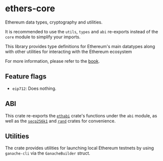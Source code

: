 # ethers-core

Ethereum data types, cryptography and utilities.

It is recommended to use the `utils`, `types` and `abi` re-exports instead of
the `core` module to simplify your imports.

This library provides type definitions for Ethereum's main datatypes along with
other utilities for interacting with the Ethereum ecosystem

For more information, please refer to the [book](https://gakonst.com/ethers-rs).

## Feature flags

-   `eip712`: Does nothing.

## ABI

This crate re-exports the [`ethabi`](https://docs.rs/ethabi) crate's functions
under the `abi` module, as well as the
[`secp256k1`](https://docs.rs/libsecp256k1) and [`rand`](https://docs.rs/rand)
crates for convenience.

## Utilities

The crate provides utilities for launching local Ethereum testnets by using
`ganache-cli` via the `GanacheBuilder` struct.
